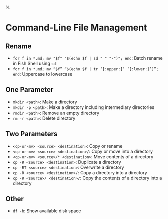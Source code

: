 %

# Command-Line File Management

## Rename

- `for f in *.md; mv "$f" "$(echo $f | sd " " "-")"; end`: Batch rename in Fish Shell using `sd`
- `for f in *.md; mv “$f” “$(echo $f | tr ‘[:upper:]’ ‘[:lower:]’)”; end`: Uppercase to lowercase

## One Parameter

- `mkdir <path>`: Make a directory
- `mkdir -p <path>`: Make a directory including intermediary directories
- `rmdir <path>`: Remove an empty directory
- `rm -r <path>`: Delete directory

## Two Parameters

- `<cp-or-mv> <source> <destination>`: Copy or rename
- `<cp-or-mv> <source> <destination>/`: Copy or move into a directory
- `<cp-or-mv> <source>/* <destination>`: Move contents of a directory
- `cp -R <source> <destination>`: Duplicate a directory
- `cp -RT <source> <destination>`: Overwrite a directory
- `cp -R <source> <destination>/`: Copy a directory into a directory
- `cp -R <source>/ <destination>/`: Copy the contents of a directory into a directory

## Other

- `df -h`: Show available disk space
